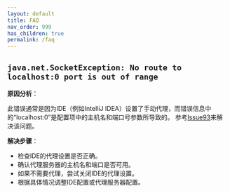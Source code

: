 ```yaml
---
layout: default
title: FAQ
nav_order: 999
has_children: true
permalink: /faq
---
```


## `java.net.SocketException: No route to localhost:0 port is out of range`

**原因分析**：

此错误通常是因为IDE（例如IntelliJ IDEA）设置了手动代理，而错误信息中的“localhost:0”是配置项中的主机名和端口号参数所导致的。
参考[Issue93](https://github.com/phodal/shire/issues/93)来解决该问题。

**解决步骤**：

- 检查IDE的代理设置是否正确。
- 确认代理服务器的主机名和端口是否可用。
- 如果不需要代理，尝试关闭IDE的代理设置。
- 根据具体情况调整IDE配置或代理服务器配置。
